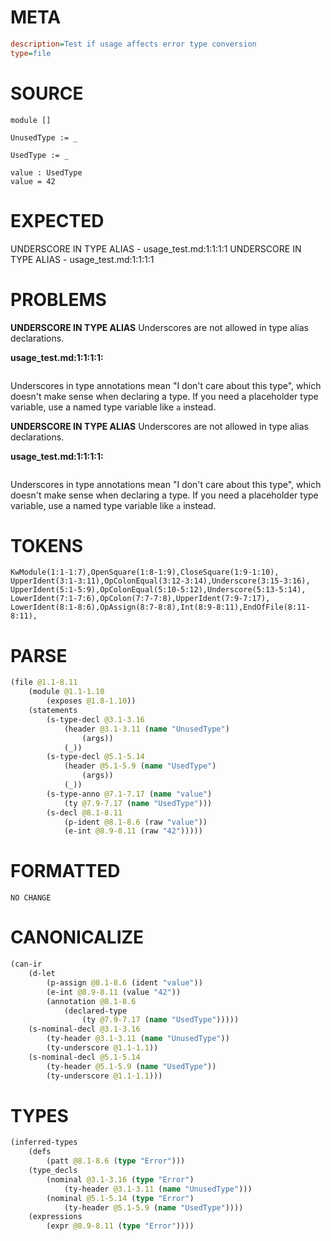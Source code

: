 # META
~~~ini
description=Test if usage affects error type conversion
type=file
~~~
# SOURCE
~~~roc
module []

UnusedType := _

UsedType := _

value : UsedType
value = 42
~~~
# EXPECTED
UNDERSCORE IN TYPE ALIAS - usage_test.md:1:1:1:1
UNDERSCORE IN TYPE ALIAS - usage_test.md:1:1:1:1
# PROBLEMS
**UNDERSCORE IN TYPE ALIAS**
Underscores are not allowed in type alias declarations.

**usage_test.md:1:1:1:1:**
```roc

```


Underscores in type annotations mean "I don't care about this type", which doesn't make sense when declaring a type. If you need a placeholder type variable, use a named type variable like `a` instead.

**UNDERSCORE IN TYPE ALIAS**
Underscores are not allowed in type alias declarations.

**usage_test.md:1:1:1:1:**
```roc

```


Underscores in type annotations mean "I don't care about this type", which doesn't make sense when declaring a type. If you need a placeholder type variable, use a named type variable like `a` instead.

# TOKENS
~~~zig
KwModule(1:1-1:7),OpenSquare(1:8-1:9),CloseSquare(1:9-1:10),
UpperIdent(3:1-3:11),OpColonEqual(3:12-3:14),Underscore(3:15-3:16),
UpperIdent(5:1-5:9),OpColonEqual(5:10-5:12),Underscore(5:13-5:14),
LowerIdent(7:1-7:6),OpColon(7:7-7:8),UpperIdent(7:9-7:17),
LowerIdent(8:1-8:6),OpAssign(8:7-8:8),Int(8:9-8:11),EndOfFile(8:11-8:11),
~~~
# PARSE
~~~clojure
(file @1.1-8.11
	(module @1.1-1.10
		(exposes @1.8-1.10))
	(statements
		(s-type-decl @3.1-3.16
			(header @3.1-3.11 (name "UnusedType")
				(args))
			(_))
		(s-type-decl @5.1-5.14
			(header @5.1-5.9 (name "UsedType")
				(args))
			(_))
		(s-type-anno @7.1-7.17 (name "value")
			(ty @7.9-7.17 (name "UsedType")))
		(s-decl @8.1-8.11
			(p-ident @8.1-8.6 (raw "value"))
			(e-int @8.9-8.11 (raw "42")))))
~~~
# FORMATTED
~~~roc
NO CHANGE
~~~
# CANONICALIZE
~~~clojure
(can-ir
	(d-let
		(p-assign @8.1-8.6 (ident "value"))
		(e-int @8.9-8.11 (value "42"))
		(annotation @8.1-8.6
			(declared-type
				(ty @7.9-7.17 (name "UsedType")))))
	(s-nominal-decl @3.1-3.16
		(ty-header @3.1-3.11 (name "UnusedType"))
		(ty-underscore @1.1-1.1))
	(s-nominal-decl @5.1-5.14
		(ty-header @5.1-5.9 (name "UsedType"))
		(ty-underscore @1.1-1.1)))
~~~
# TYPES
~~~clojure
(inferred-types
	(defs
		(patt @8.1-8.6 (type "Error")))
	(type_decls
		(nominal @3.1-3.16 (type "Error")
			(ty-header @3.1-3.11 (name "UnusedType")))
		(nominal @5.1-5.14 (type "Error")
			(ty-header @5.1-5.9 (name "UsedType"))))
	(expressions
		(expr @8.9-8.11 (type "Error"))))
~~~
